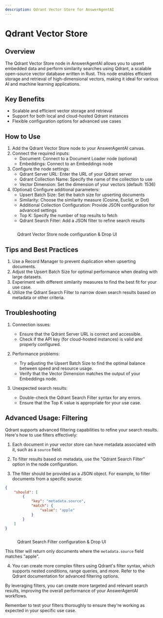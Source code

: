 ```yaml
---
description: Qdrant Vector Store for AnswerAgentAI
---
```


# Qdrant Vector Store

## Overview

The Qdrant Vector Store node in AnswerAgentAI allows you to upsert embedded data and perform similarity searches using Qdrant, a scalable open-source vector database written in Rust. This node enables efficient storage and retrieval of high-dimensional vectors, making it ideal for various AI and machine learning applications.

## Key Benefits

-   Scalable and efficient vector storage and retrieval
-   Support for both local and cloud-hosted Qdrant instances
-   Flexible configuration options for advanced use cases

## How to Use

1. Add the Qdrant Vector Store node to your AnswerAgentAI canvas.
2. Connect the required inputs:
    - Document: Connect to a Document Loader node (optional)
    - Embeddings: Connect to an Embeddings node
3. Configure the node settings:
    - Qdrant Server URL: Enter the URL of your Qdrant server
    - Qdrant Collection Name: Specify the name of the collection to use
    - Vector Dimension: Set the dimension of your vectors (default: 1536)
4. (Optional) Configure additional parameters:
    - Upsert Batch Size: Set the batch size for upserting documents
    - Similarity: Choose the similarity measure (Cosine, Euclid, or Dot)
    - Additional Collection Configuration: Provide JSON configuration for advanced settings
    - Top K: Specify the number of top results to fetch
    - Qdrant Search Filter: Add a JSON filter to refine search results

<!-- TODO: Add a screenshot showing the Qdrant Vector Store node with its inputs and configuration options -->
<figure><img src="/.gitbook/assets/screenshots/qdrant.png" alt="" /><figcaption><p> Qdrant Vector Store node configuration  &#x26; Drop UI</p></figcaption></figure>

## Tips and Best Practices

1. Use a Record Manager to prevent duplication when upserting documents.
2. Adjust the Upsert Batch Size for optimal performance when dealing with large datasets.
3. Experiment with different similarity measures to find the best fit for your use case.
4. Utilize the Qdrant Search Filter to narrow down search results based on metadata or other criteria.

## Troubleshooting

1. Connection issues:

    - Ensure that the Qdrant Server URL is correct and accessible.
    - Check if the API key (for cloud-hosted instances) is valid and properly configured.

2. Performance problems:

    - Try adjusting the Upsert Batch Size to find the optimal balance between speed and resource usage.
    - Verify that the Vector Dimension matches the output of your Embeddings node.

3. Unexpected search results:
    - Double-check the Qdrant Search Filter syntax for any errors.
    - Ensure that the Top K value is appropriate for your use case.

## Advanced Usage: Filtering

Qdrant supports advanced filtering capabilities to refine your search results. Here's how to use filters effectively:

1. Each document in your vector store can have metadata associated with it, such as a `source` field.

2. To filter results based on metadata, use the "Qdrant Search Filter" option in the node configuration.

3. The filter should be provided as a JSON object. For example, to filter documents from a specific source:

```json
{
    "should": [
        {
            "key": "metadata.source",
            "match": {
                "value": "apple"
            }
        }
    ]
}
```

<!-- TODO: Add a screenshot showing the Qdrant Search Filter configuration in the node settings -->
<figure><img src="/.gitbook/assets/screenshots/qdrantapicredentials.png" alt="" /><figcaption><p> Qdrant Search Filter configuration  &#x26; Drop UI</p></figcaption></figure>

This filter will return only documents where the `metadata.source` field matches "apple".

4. You can create more complex filters using Qdrant's filter syntax, which supports nested conditions, range queries, and more. Refer to the Qdrant documentation for advanced filtering options.

By leveraging filters, you can create more targeted and relevant search results, improving the overall performance of your AnswerAgentAI workflows.

Remember to test your filters thoroughly to ensure they're working as expected in your specific use case.
